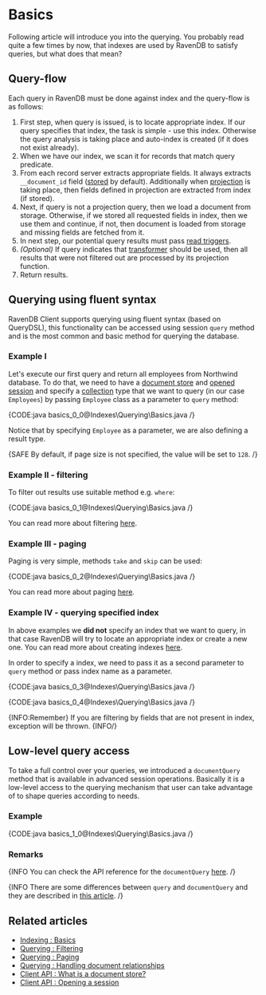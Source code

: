 ﻿# Basics

Following article will introduce you into the querying. You probably read quite a few times by now, that indexes are used by RavenDB to satisfy queries, but what does that mean?

## Query-flow

Each query in RavenDB must be done against index and the query-flow is as follows:

1. First step, when query is issued, is to locate appropriate index. If our query specifies that index, the task is simple - use this index. Otherwise the query analysis is taking place and auto-index is created (if it does not exist already).
2. When we have our index, we scan it for records that match query predicate.
3. From each record server extracts appropriate fields. It always extracts `__document_id` field ([stored](../../indexes/storing-data-in-index) by default). Additionally when [projection](../../indexes/querying/projections) is taking place, then fields defined in projection are extracted from index (if stored).
4. Next, if query is not a projection query, then we load a document from storage. Otherwise, if we stored all requested fields in index, then we use them and continue, if not, then document is loaded from storage and missing fields are fetched from it.
5. In next step, our potential query results must pass [read triggers](../../server/plugins/triggers#read-triggers). 
6. _(Optional)_ If query indicates that [transformer](../../transformers/what-are-transformers) should be used, then all results that were not filtered out are processed by its projection function.
7. Return results.

## Querying using fluent syntax

RavenDB Client supports querying using fluent syntax (based on QueryDSL), this functionality can be accessed using session `query` method and is the most common and basic method for querying the database.

### Example I

Let's execute our first query and return all employees from Northwind database. To do that, we need to have a [document store](../../client-api/what-is-a-document-store) and [opened session](../../client-api/session/opening-a-session) and specify a [collection](../../client-api/faq/what-is-a-collection) type that we want to query (in our case `Employees`) by passing `Employee` class as a parameter to `query` method:

{CODE:java basics_0_0@Indexes\Querying\Basics.java /}

Notice that by specifying `Employee` as a parameter, we are also defining a result type.

{SAFE By default, if page size is not specified, the value will be set to `128`. /}

### Example II - filtering

To filter out results use suitable method e.g. `where`:

{CODE:java basics_0_1@Indexes\Querying\Basics.java /}

You can read more about filtering [here](../../indexes/querying/filtering).

### Example III - paging

Paging is very simple, methods `take` and `skip` can be used:

{CODE:java basics_0_2@Indexes\Querying\Basics.java /}

You can read more about paging [here](../../indexes/querying/paging).

### Example IV - querying specified index

In above examples we **did not** specify an index that we want to query, in that case RavenDB will try to locate an appropriate index or create a new one. You can read more about creating indexes [here](../../indexes/creating-and-deploying).

In order to specify a index, we need to pass it as a second parameter to `query` method or pass index name as a parameter.

{CODE:java basics_0_3@Indexes\Querying\Basics.java /}

{CODE:java basics_0_4@Indexes\Querying\Basics.java /}

{INFO:Remember}
If you are filtering by fields that are not present in index, exception will be thrown.
{INFO/}

## Low-level query access

To take a full control over your queries, we introduced a `documentQuery` method that is available in advanced session operations. Basically it is a low-level access to the querying mechanism that user can take advantage of to shape queries according to needs.

### Example

{CODE:java basics_1_0@Indexes\Querying\Basics.java /}

### Remarks

{INFO You can check the API reference for the `documentQuery` [here](../../client-api/session/querying/lucene/how-to-use-lucene-in-queries). /}

{INFO There are some differences between `query` and `documentQuery` and they are described in [this article](../../indexes/querying/query-vs-document-query). /}

## Related articles

- [Indexing : Basics](../../indexes/indexing-basics)
- [Querying : Filtering](../../indexes/querying/filtering)
- [Querying : Paging](../../indexes/querying/paging)
- [Querying : Handling document relationships](../../indexes/querying/handling-document-relationships)
- [Client API : What is a document store?](../../client-api/what-is-a-document-store)
- [Client API : Opening a session](../../client-api/session/opening-a-session)
